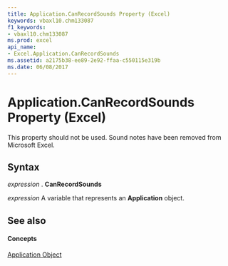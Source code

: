 ```yaml
---
title: Application.CanRecordSounds Property (Excel)
keywords: vbaxl10.chm133087
f1_keywords:
- vbaxl10.chm133087
ms.prod: excel
api_name:
- Excel.Application.CanRecordSounds
ms.assetid: a2175b38-ee89-2e92-ffaa-c550115e319b
ms.date: 06/08/2017
---
```



# Application.CanRecordSounds Property (Excel)

This property should not be used. Sound notes have been removed from Microsoft Excel.


## Syntax

 _expression_ . **CanRecordSounds**

 _expression_ A variable that represents an **Application** object.


## See also


#### Concepts


[Application Object](Excel.Application(objec).md)

